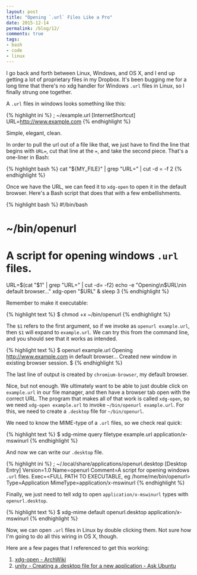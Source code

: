 ```yaml
---
layout: post
title: "Opening `.url` Files Like a Pro"
date: 2015-12-14
permalink: /blog/12/
comments: true
tags:
- bash
- code
- linux
---
```


I go back and forth between Linux, Windows, and OS X, and I end up
getting a lot of proprietary files in my Dropbox. It's been bugging me
for a long time that there's no xdg handler for Windows `.url` files
in Linux, so I finally strung one together.

<!--break-->

A `.url` files in windows looks something like this:

{% highlight ini %}
; ~/example.url
[InternetShortcut]
URL=http://www.example.com
{% endhighlight %}

Simple, elegant, clean.

In order to pull the url out of a file like that, we just have to find
the line that begins with `URL=`, cut that line at the `=`, and take
the second piece. That's a one-liner in Bash:

{% highlight bash %}
cat "${MY_FILE}" | grep "URL=" | cut -d = -f 2
{% endhighlight %}

Once we have the URL, we can feed it to `xdg-open` to open it in the
default browser. Here's a Bash script that does that with a few
embellishments.

{% highlight bash %}
#!/bin/bash
# ~/bin/openurl
# A script for opening windows `.url` files.

URL=$(cat "$1" | grep "URL=" | cut -d= -f2)
echo -e "Opening\n$URL\nin default browser..."
xdg-open "$URL" & sleep 3
{% endhighlight %}

Remember to make it executable:

{% highlight text %}
$ chmod +x ~/bin/openurl
{% endhighlight %}

The `$1` refers to the first argument, so if we invoke as
`openurl example.url`, then `$1` will expand to `example.url`.
We can try this from the command line, and you should see that it works
as intended.

{% highlight text %}
$ openurl example.url
Opening
http://www.example.com
in default browser...
Created new window in existing browser session.
$
{% endhighlight %}

The last line of output is created by `chromium-browser`, my default
browser.

Nice, but not enough.
We ultimately want to be able to just double click on `example.url` in
our file manager, and then have a browser tab open with the correct
URL. The program that makes all of that work is called `xdg-open`, so we
need `xdg-open example.url` to invoke `~/bin/openurl example.url`.
For this, we need to create a `.desktop` file for `~/bin/openurl`.

We need to know the MIME-type of a `.url` files, so we check real quick:

{% highlight text %}
$ xdg-mime query filetype example.url
application/x-mswinurl
{% endhighlight %}

And now we can write our `.desktop` file.

{% highlight ini %}
; ~/.local/share/applications/openurl.desktop
[Desktop Entry]
Version=1.0
Name=openurl
Comment=A script for opening windows `.url` files.
Exec=<FULL PATH TO EXECUTABLE, eg /home/me/bin/openurl>
Type=Application
MimeType=application/x-mswinurl
{% endhighlight %}

Finally, we just need to tell xdg to open `application/x-mswinurl` types
with `openurl.desktop`.

{% highlight text %}
$ xdg-mime default openurl.desktop application/x-mswinurl
{% endhighlight %}

Now, we can open `.url` files in Linux by double clicking them. Not sure
how I'm going to do all this wiring in OS X, though.

Here are a few pages that I referenced to get this working:

1. [xdg-open - ArchWiki](http://wiki.archlinux.org/index.php/Xdg-open)
2. [unity - Creating a .desktop file for a new application - Ask Ubuntu](http://askubuntu.com/questions/281293/creating-a-desktop-file-for-a-new-application)
